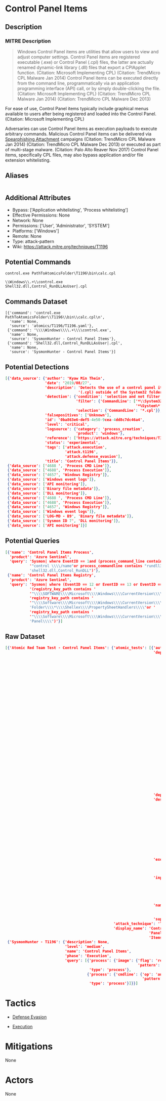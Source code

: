 
# Control Panel Items

## Description

### MITRE Description

> Windows Control Panel items are utilities that allow users to view and adjust computer settings. Control Panel items are registered executable (.exe) or Control Panel (.cpl) files, the latter are actually renamed dynamic-link library (.dll) files that export a CPlApplet function. (Citation: Microsoft Implementing CPL) (Citation: TrendMicro CPL Malware Jan 2014) Control Panel items can be executed directly from the command line, programmatically via an application programming interface (API) call, or by simply double-clicking the file. (Citation: Microsoft Implementing CPL) (Citation: TrendMicro CPL Malware Jan 2014) (Citation: TrendMicro CPL Malware Dec 2013)

For ease of use, Control Panel items typically include graphical menus available to users after being registered and loaded into the Control Panel. (Citation: Microsoft Implementing CPL)

Adversaries can use Control Panel items as execution payloads to execute arbitrary commands. Malicious Control Panel items can be delivered via [Spearphishing Attachment](https://attack.mitre.org/techniques/T1193) campaigns (Citation: TrendMicro CPL Malware Jan 2014) (Citation: TrendMicro CPL Malware Dec 2013) or executed as part of multi-stage malware. (Citation: Palo Alto Reaver Nov 2017) Control Panel items, specifically CPL files, may also bypass application and/or file extension whitelisting.

## Aliases

```

```

## Additional Attributes

* Bypass: ['Application whitelisting', 'Process whitelisting']
* Effective Permissions: None
* Network: None
* Permissions: ['User', 'Administrator', 'SYSTEM']
* Platforms: ['Windows']
* Remote: None
* Type: attack-pattern
* Wiki: https://attack.mitre.org/techniques/T1196

## Potential Commands

```
control.exe PathToAtomicsFolder\T1196\bin\calc.cpl

\\Windows\\.+\\control.exe
Shell32.dll,Control_RunDLLAsUser|.cpl
```

## Commands Dataset

```
[{'command': 'control.exe PathToAtomicsFolder\\T1196\\bin\\calc.cpl\n',
  'name': None,
  'source': 'atomics/T1196/T1196.yaml'},
 {'command': '\\\\Windows\\\\.+\\\\control.exe',
  'name': None,
  'source': 'SysmonHunter - Control Panel Items'},
 {'command': 'Shell32.dll,Control_RunDLLAsUser|.cpl',
  'name': None,
  'source': 'SysmonHunter - Control Panel Items'}]
```

## Potential Detections

```json
[{'data_source': {'author': 'Kyaw Min Thein',
                  'date': '2019/08/27',
                  'description': 'Detects the use of a control panel item '
                                 '(.cpl) outside of the System32 folder',
                  'detection': {'condition': 'selection and not filter',
                                'filter': {'CommandLine': ['*\\System32\\\\*',
                                                           '*%System%*']},
                                'selection': {'CommandLine': '*.cpl'}},
                  'falsepositives': ['Unknown'],
                  'id': '0ba863e6-def5-4e50-9cea-4dd8c7dc46a4',
                  'level': 'critical',
                  'logsource': {'category': 'process_creation',
                                'product': 'windows'},
                  'reference': ['https://attack.mitre.org/techniques/T1196/'],
                  'status': 'experimental',
                  'tags': ['attack.execution',
                           'attack.t1196',
                           'attack.defense_evasion'],
                  'title': 'Control Panel Items'}},
 {'data_source': ['4688 ', 'Process CMD Line']},
 {'data_source': ['4688', 'Process Execution']},
 {'data_source': ['4657', 'Windows Registry']},
 {'data_source': ['Windows event logs']},
 {'data_source': ['API monitoring']},
 {'data_source': ['Binary file metadata']},
 {'data_source': ['DLL monitoring']},
 {'data_source': ['4688 ', 'Process CMD Line']},
 {'data_source': ['4688', 'Process Execution']},
 {'data_source': ['4657', 'Windows Registry']},
 {'data_source': ['Windows event logs']},
 {'data_source': ['LOG-MD - B9', 'Binary file metadata']},
 {'data_source': ['Sysmon ID 7', 'DLL monitoring']},
 {'data_source': ['API monitoring']}]
```

## Potential Queries

```json
[{'name': 'Control Panel Items Process',
  'product': 'Azure Sentinel',
  'query': 'Sysmon| where EventID == 1and (process_command_line contains '
           '"control \\\\/name"or process_commandline contains "rundll32 '
           'shell32.dll,Control_RunDLL")'},
 {'name': 'Control Panel Items Registry',
  'product': 'Azure Sentinel',
  'query': 'Sysmon| where (EventID == 12 or EventID == 13 or EventID == 14)and '
           '(registry_key_path contains '
           '"\\\\SOFTWARE\\\\Microsoft\\\\Windows\\\\CurrentVersion\\\\Explorer\\\\ControlPanel\\\\NameSpace"or '
           'registry_key_path contains '
           '"\\\\Software\\\\Microsoft\\\\Windows\\\\CurrentVersion\\\\Controls '
           'Folder\\\\*\\\\Shellex\\\\PropertySheetHandlers\\\\"or '
           'registry_key_path contains '
           '"\\\\Software\\\\Microsoft\\\\Windows\\\\CurrentVersion\\\\Control '
           'Panel\\\\")'}]
```

## Raw Dataset

```json
[{'Atomic Red Team Test - Control Panel Items': {'atomic_tests': [{'auto_generated_guid': '037e9d8a-9e46-4255-8b33-2ae3b545ca6f',
                                                                   'dependencies': [{'description': 'Cpl '
                                                                                                    'file '
                                                                                                    'must '
                                                                                                    'exist '
                                                                                                    'on '
                                                                                                    'disk '
                                                                                                    'at '
                                                                                                    'specified '
                                                                                                    'location '
                                                                                                    '(#{cpl_file_path})\n',
                                                                                     'get_prereq_command': 'New-Item '
                                                                                                           '-Type '
                                                                                                           'Directory '
                                                                                                           '(split-path '
                                                                                                           '#{cpl_file_path}) '
                                                                                                           '-ErrorAction '
                                                                                                           'ignore '
                                                                                                           '| '
                                                                                                           'Out-Null\n'
                                                                                                           'Invoke-WebRequest '
                                                                                                           '"https://github.com/redcanaryco/atomic-red-team/raw/master/atomics/T1196/bin/calc.cpl" '
                                                                                                           '-OutFile '
                                                                                                           '"#{cpl_file_path}"\n',
                                                                                     'prereq_command': 'if '
                                                                                                       '(Test-Path '
                                                                                                       '#{cpl_file_path}) '
                                                                                                       '{exit '
                                                                                                       '0} '
                                                                                                       'else '
                                                                                                       '{exit '
                                                                                                       '1}\n'}],
                                                                   'dependency_executor_name': 'powershell',
                                                                   'description': 'This '
                                                                                  'test '
                                                                                  'simulates '
                                                                                  'an '
                                                                                  'adversary '
                                                                                  'leveraging '
                                                                                  'control.exe\n'
                                                                                  'Upon '
                                                                                  'execution '
                                                                                  'calc.exe '
                                                                                  'will '
                                                                                  'be '
                                                                                  'launched\n',
                                                                   'executor': {'command': 'control.exe '
                                                                                           '#{cpl_file_path}\n',
                                                                                'elevation_required': False,
                                                                                'name': 'command_prompt'},
                                                                   'input_arguments': {'cpl_file_path': {'default': 'PathToAtomicsFolder\\T1196\\bin\\calc.cpl',
                                                                                                         'description': 'path '
                                                                                                                        'to '
                                                                                                                        'cpl '
                                                                                                                        'file',
                                                                                                         'type': 'path'}},
                                                                   'name': 'Control '
                                                                           'Panel '
                                                                           'Items',
                                                                   'supported_platforms': ['windows']}],
                                                 'attack_technique': 'T1196',
                                                 'display_name': 'Control '
                                                                 'Panel '
                                                                 'Items'}},
 {'SysmonHunter - T1196': {'description': None,
                           'level': 'medium',
                           'name': 'Control Panel Items',
                           'phase': 'Execution',
                           'query': [{'process': {'image': {'flag': 'regex',
                                                            'pattern': '\\\\Windows\\\\.+\\\\control.exe'}},
                                      'type': 'process'},
                                     {'process': {'cmdline': {'op': 'and',
                                                              'pattern': 'Shell32.dll,Control_RunDLLAsUser|.cpl'}},
                                      'type': 'process'}]}}]
```

# Tactics


* [Defense Evasion](../tactics/Defense-Evasion.md)

* [Execution](../tactics/Execution.md)
    

# Mitigations

None

# Actors

None

